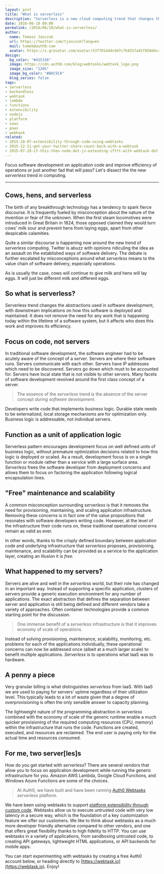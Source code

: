 ```yaml
---
layout: post
title: "What is serverless"
description: "Serverless is a new cloud computing trend that changes the way you think about writing and maintaining applications"
date: 2016-06-10 09:00
permalink: /2016/06/10/what-is-serverless/
author:
  name: Tomasz Janczuk
  url: https://twitter.com/tjanczuk?lang=en
  mail: tomek@auth0.com
  avatar: https://s.gravatar.com/avatar/53f70144dc9d7c76455fa91f858d4cec?s=200
design:
  bg_color: "#415156"
  image: https://cdn.auth0.com/blog/webtasks/webtask_logo.png
  image_size: "120%"
  image_bg_color: "#B6C5CA"
  blog_series: false
tags:
- serverless
- backendless
- webtask
- lambda
- functions
- extensibility
- nodejs
- platform
- saas
- paas
- webhook
related:
- 2015-10-07-extensibility-through-code-using-webtasks
- 2015-12-11-get-your-twitter-share-count-back-with-a-webtask
- 2015-07-28-if-this-then-node-dot-js-extending-ifttt-with-webtask-dot-io
---
```


Focus software development on application code and improve efficiency of operations or just another fad that will pass? Let's dissect the the new *serverless* trend in computing. 

-----

## Cows, hens, and serverless

The birth of any breakthrough technology has a tendency to spark fierce discourse. It is frequently fueled by misconception about the nature of the invention or fear of the unknown. When the first steam locomotives were introduced in Great Britain in 1824, those opposed claimed they would turn cows' milk sour and prevent hens from laying eggs, apart from other despicable calamities. 

Quite a similar discourse is happening now around the new trend of *serverless* computing. Twitter is abuzz with opinions ridiculing the idea as an assault on the established ways of software delivery. The debate is further escalated by misconceptions around what *serverless* means to the value chain of software delivery, especially operations. 

As is usually the case, cows will continue to give milk and hens will lay eggs. It will just be different milk and different eggs.

## So what is serverless?

Serverless trend changes the abstractions used in software development, with downstream implications on how this software is deployed and maintained. It does not remove the need for any work that is happening today within the lifetime of a software system, but it affects who does this work and improves its efficiency. 

## Focus on code, not servers

In traditional software development, the software engineer had to be acutely aware of the concept of a *server*. Servers are where their software runs. Servers communicate with each other. Servers have IP addresses which need to be discovered. Servers go down which must to be accounted for. Servers have local state that is not visible to other servers. Many facets of software development revolved around the first class concept of a server. 

> The essence of the *serverless* trend is the absence of the server concept *during software development*.

Developers write code that implements business logic. Durable state needs to be externalized, local storage mechanisms are for optimization only. Business logic is addressable, not individual servers. 

## Function as a unit of application logic

Serverless pattern encourages development focus on well defined units of business logic, without premature optimization decisions related to how this logic is deployed or scaled. As a result, development focus is on a single function or module rather than a service with a large surface area. *Serverless* frees the software developer from deployment concerns and allows them to focus on factoring the application following logical encapsulation lines. 

## "Free" maintenance and scalability

A common misconception surrounding *serverless* is that it removes the need for provisioning, maintaining, and scaling application infrastructure. Removing these concerns is in fact one of the value propositions that resonates with software developers writing code. However, at the level of the infrastructure their code runs on, these traditional operational concerns remain as valid as ever. 

In other words, thanks to the crisply defined boundary between application code and underlying infrastructure that *serverless* proposes, provisioning, maintenance, and scalability can be provided as a service to the application layer, creating an illusion it is *free*. 

## What happened to my servers?

Servers are alive and well in the *serverless* world, but their role has changed in an important way. Instead of supporting a specific application, clusters of servers provide a generic execution environment for any number of applications. The exact abstraction that defines the separation between server and application is still being defined and different vendors take a variety of approaches. Often container technologies provide a common starting point for the discussion. 

> One immense benefit of a *serverless* infrastructure is that it improves economy of scale of operations. 

Instead of solving provisioning, maintenance, scalability, monitoring, etc. problems for each of the applications individually, these operational concerns can now be addressed once (albeit at a much larger scale) to benefit multiple applications. *Serverless* is to operations what IaaS was to hardware. 

## A penny a piece

Very granular billing is what distinguishes *serverless* from IaaS. With IaaS we are used to paying for servers' uptime regardless of their utilization level. This typically leads to a lot of waste given that a degree of overprovisioning is often the only sensible answer to capacity planning. 

The lightweight nature of the programming abstraction in *serverless* combined with the economy of scale of the generic runtime enable a much quicker provisioning of the required computing resources (CPU, memory) within the infrastructure that runs the code. Functions are created, executed, and resources are reclaimed. The end user is paying only for the actual time and resources consumed. 

## For me, two server[les]s

How do you get started with *serverless*? There are several vendors that allow you to focus on application development while running the generic infrastructure for you. Amazon AWS Lambda, Google Cloud Functions, and Windows Azure Functions are some of the choices. 

> At Auth0, we have built and have been running [Auth0 Webtasks](https://webtask.io) *serverless* platform.

We have been using webtasks to support [platform extensibility through custom code](https://auth0.com/blog/2015/10/07/extensibility-through-code-using-webtasks/). Webtasks allow us to execute untrusted code with very low latency in a secure way, which is the foundation of a key customization feature we offer our customers. We like to think about webtasks as a much more developer friendly alternative compared to other vendors, and one that offers great flexibility thanks to high fidelity to HTTP. You can use webtasks in a variety of applications, from sandboxing untrusted code, to creating API gateways, lightweight HTML applications, or API backends for mobile apps. 

You can start experimenting with webtasks by creating a free Auth0 account below, or heading directly to [https://webtask.io](https://webtask.io). Enjoy!
